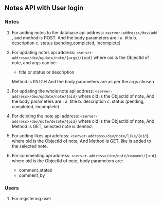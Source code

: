 ## Notes API with User login

### Notes 

1. For adding notes to the database 
    api address: `<server-address>/dev/add ` , and method is POST.
    And the body parameters are :
        a. title
        b. description
        c. status  (pending,completed, incomplete)

2. For updating notes
    api address: `<server-address>/dev/update/note/{args}/{oid}`
    where oid is the ObjectId of note, and args can be:-
    - title or status or description 

    Method is PATCH
    And the body parameters are as per the args chosen

3. For updating the whole note
    api address: `<server-address>/dev/update/note/{oid}`
    where oid is the ObjectId of note,
    And the body parameters are :
        a. title
        b. description
        c. status (pending, completed, incomplete)

4. For deleting the note
    api address: `<server-address>/dev/note/delete/{oid}`
    where oid is the ObjectId of note,
    And Method is GET, selected note is deleted.

5. For adding likes
    api address: `<server-address>/dev/note/like/{oid}`
    where oid is the ObjectId of note,
    And Method is GET, like is added to the selected note.

6. For commenting
    api address: `<server-address>/dev/note/comment/{oid}`
    where oid is the ObjectId of note,
    body parameters are:
    - comment_stated
    - comment_by

### Users

1. For registering user
